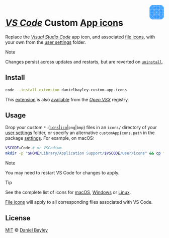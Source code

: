 <img src="icon.svg" align="right" width="9%">

_[VS Code]_ Custom [App icon]s
==============================
Replace the _[Visual Studio Code][vs code]_ app icon, and associated [file icons][macos],
with your own from the [user settings] folder.

> [!NOTE]
> Changes persist across updates and restarts, but are reverted on [`uninstall`].

## Install
~~~ sh
code --install-extension danielbayley.custom-app-icons
~~~
This [extension] is also [available] from the _[Open VSX]_ registry.

Usage
-----
Drop your custom `*.`([`icns`][macos]|[`ico`][windows]|`png`|`bmp`) files in
an `icons/` directory of your [user settings] folder, or specify an alternative
`customAppIcons.path` in the package [settings]. For example, on macOS:
~~~ sh
VSCODE=Code # or VSCodium
mkdir -p "$HOME/Library/Application Support/$VSCODE/User/icons" && cp *.icns $_
~~~

> [!NOTE]
> You may need to restart VS Code for changes to apply.

> [!TIP]
> See the complete list of icons for [macOS], [Windows] or [Linux].
>
> [File icons][macos] will apply to all corresponding files associated with VS Code.

License
-------
[MIT] © [Daniel Bayley]

[MIT]:                LICENSE.md
[Daniel Bayley]:      https://github.com/danielbayley

[vs code]:            https://code.visualstudio.com
[extension]:          https://code.visualstudio.com/docs/editor/extension-marketplace
[settings]:           https://code.visualstudio.com/docs/getstarted/settings
[user settings]:      https://code.visualstudio.com/docs/getstarted/settings#_settings-file-locations
[`uninstall`]:        https://code.visualstudio.com/docs/editor/extension-marketplace#_uninstall-an-extension

[open vsx]:           https://open-vsx.org
[available]:          https://open-vsx.org/extension/danielbayley/custom-app-icons

[app icon]:           https://github.com/microsoft/vscode/blob/main/resources/darwin/code.icns
[macos]:              https://github.com/microsoft/vscode/blob/main/resources/darwin
[windows]:            https://github.com/microsoft/vscode/tree/main/resources/win32
[linux]:              https://github.com/microsoft/vscode/tree/main/resources/linux
